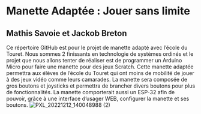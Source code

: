 # Manette Adaptée : Jouer sans limite
## Mathis Savoie et Jackob Breton
Ce répertoire GitHub est pour le projet de manette adapté avec l’école du Touret. Nous sommes 2 finissants en technologie de systèmes ordinés et le projet que nous allons tenter de réaliser est de programmer un Arduino Micro pour faire une manette pour des jeux Scratch. Cette manette adaptée permettra aux élèves de l’école du Touret qui ont moins de mobilité de jouer à des jeux vidéo comme leurs camarades. La manette sera composée de gros boutons et joysticks et permettra de brancher divers boutons pour plus de fonctionnalités. La manette comporterait aussi un ESP-32 afin de pouvoir, grâce à une interface d’usager WEB, configurer la manette et ses boutons.
![PXL_20221212_140048988 (2)](https://user-images.githubusercontent.com/112187263/228635390-3c42beae-899d-4817-88b0-24dbcf54ef5b.jpg)
